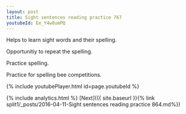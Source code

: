 ```yaml
---
layout: post
title: Sight sentences reading practice 767
youtubeId: Ee_Y4w8umPQ
---
```

 
 
Helps to learn sight words and their spelling.

Opportunitiy to repeat the spelling. 

Practice spelling. 
 
Practice for spelling bee competitions. 
 
{% include youtubePlayer.html id=page.youtubeId %}
 
 
{% include analytics.html %} 
[Next]({{ site.baseurl }}{% link  split1/_posts/2016-04-11-Sight sentences reading practice 864.md%})
 
